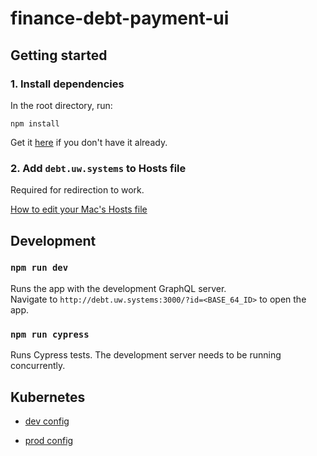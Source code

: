 # finance-debt-payment-ui

## Getting started

### 1. Install dependencies

In the root directory, run:

```
npm install
```

Get it [here](https://www.npmjs.com/get-npm) if you don't have it already.

### 2. Add `debt.uw.systems` to Hosts file

Required for redirection to work.

[How to edit your Mac's Hosts file](https://www.imore.com/how-edit-your-macs-hosts-file-and-why-you-would-want#how-to-edit-the-hosts-file)

## Development

### `npm run dev`

Runs the app with the development GraphQL server.<br />
Navigate to `http://debt.uw.systems:3000/?id=<BASE_64_ID>` to open the app.

### `npm run cypress`

Runs Cypress tests. The development server needs to be running concurrently.

## Kubernetes

- [dev config](https://github.com/utilitywarehouse/kubernetes-manifests/tree/master/dev-aws/finance/finance-debt-payment-ui)

- [prod config](https://github.com/utilitywarehouse/kubernetes-manifests/tree/master/prod-aws/finance/finance-debt-payment-ui)
